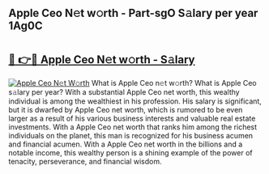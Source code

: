 ## Apple Ceo N𝚎t w𝚘rth - Part-sgO S𝚊lary per year 1Ag0C

# <h2><a href="http://gc2hh9.nevu.top/?p=Apple+Ceo">🔗 👉🔴 Apple Ceo N𝚎t w𝚘rth - S𝚊lary</a></h2>

[![Apple Ceo N𝚎t W𝚘rth](https://i.imgur.com/Oavwk0R.jpeg)](http://gc2hh9.nevu.top/?p=Apple+Ceo)
What is Apple Ceo n𝚎t w𝚘rth? What is Apple Ceo s𝚊lary per year?
With a substantial Apple Ceo net worth, this wealthy individual is among the wealthiest in his profession. His salary is significant, but it is dwarfed by Apple Ceo net worth, which is rumored to be even larger as a result of his various business interests and valuable real estate investments. With a Apple Ceo net worth that ranks him among the richest individuals on the planet, this man is recognized for his business acumen and financial acumen. With a Apple Ceo net worth in the billions and a notable income, this wealthy person is a shining example of the power of tenacity, perseverance, and financial wisdom.
